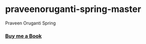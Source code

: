 # praveenoruganti-spring-master
 Praveen Oruganti Spring

### [Buy me a Book](https://www.buymeacoffee.com/praveenoruganti)

